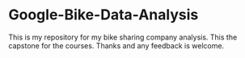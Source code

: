 # Google-Bike-Data-Analysis

This is my repository for my bike sharing company analysis. This the capstone for the courses. 
Thanks and any feedback is welcome.
